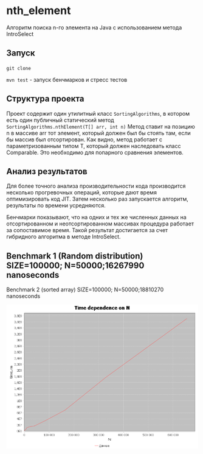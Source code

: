 # nth_element
Алгоритм поиска n-го элемента на Java с использованием метода IntroSelect

## Запуск
`git clone`

`mvn test` - запуск бенчмарков и стресс тестов

## Структура проекта
Проект содержит один утилитный класс `SortingAlgorithms`, в котором есть один публичный статический метод `SortingAlgorithms.nthElement(T[] arr, int n)`
Метод ставит на позицию n в массиве arr тот элемент, который должен был бы стоять там, если бы массив был отсортирован.
Как видно, метод работает с параметризованным типом T, который должен наследовать класс Comparable. Это необходимо для попарного сравнения элементов.

## Анализ результатов
Для более точного анализа производительности кода производится несколько прогревочных операций, которые дают время оптимизировать код JIT. Затем несколько раз запускается алгоритм, результаты по времени усредняются.

Бенчмарки показывают, что на одних и тех же численных данных на отсортированном и неотсортированном массивах процедура работает за сопоставимое время. Такой результат достигается за счет гибридного алгоритма в методе IntroSelect.

Benchmark 1 (Random distribution)
SIZE=100000; N=50000;16267990 nanoseconds
-----------------------------------------
Benchmark 2 (sorted array)
SIZE=100000; N=50000;18810270 nanoseconds


![График](chart.png)